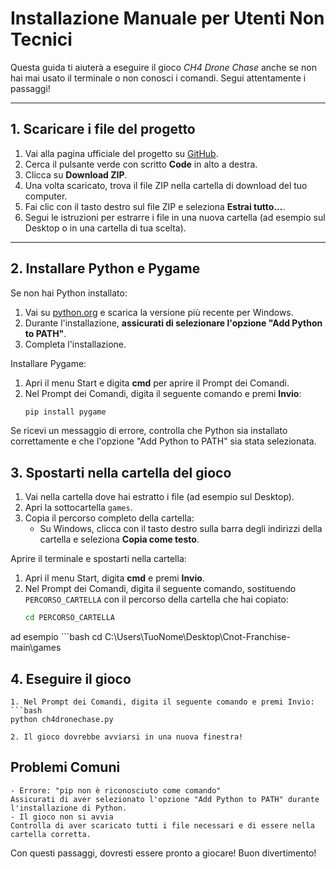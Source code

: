 # Installazione Manuale per Utenti Non Tecnici

Questa guida ti aiuterà a eseguire il gioco *CH4 Drone Chase* anche se non hai mai usato il terminale o non conosci i comandi. Segui attentamente i passaggi!

---

## 1. Scaricare i file del progetto
1. Vai alla pagina ufficiale del progetto su [GitHub](https://github.com/francescosisini/Cnot-Franchise).
2. Cerca il pulsante verde con scritto **Code** in alto a destra.
3. Clicca su **Download ZIP**.
4. Una volta scaricato, trova il file ZIP nella cartella di download del tuo computer.
5. Fai clic con il tasto destro sul file ZIP e seleziona **Estrai tutto...**.
6. Segui le istruzioni per estrarre i file in una nuova cartella (ad esempio sul Desktop o in una cartella di tua scelta).

---

## 2. Installare Python e Pygame
Se non hai Python installato:
1. Vai su [python.org](https://www.python.org/downloads/) e scarica la versione più recente per Windows.
2. Durante l'installazione, **assicurati di selezionare l'opzione "Add Python to PATH"**.
3. Completa l'installazione.

Installare Pygame:
1. Apri il menu Start e digita **cmd** per aprire il Prompt dei Comandi.
2. Nel Prompt dei Comandi, digita il seguente comando e premi **Invio**:
   ```bash
   pip install pygame

Se ricevi un messaggio di errore, controlla che Python sia installato correttamente e che l'opzione "Add Python to PATH" sia stata selezionata.

## 3. Spostarti nella cartella del gioco
1. Vai nella cartella dove hai estratto i file (ad esempio sul Desktop).
2. Apri la sottocartella `games`.
3. Copia il percorso completo della cartella:
   - Su Windows, clicca con il tasto destro sulla barra degli indirizzi della cartella e seleziona **Copia come testo**.

Aprire il terminale e spostarti nella cartella:
1. Apri il menu Start, digita **cmd** e premi **Invio**.
2. Nel Prompt dei Comandi, digita il seguente comando, sostituendo `PERCORSO_CARTELLA` con il percorso della cartella che hai copiato:
   ```bash
   cd PERCORSO_CARTELLA

ad esempio
    ```bash
    cd C:\Users\TuoNome\Desktop\Cnot-Franchise-main\games

## 4. Eseguire il gioco

    1. Nel Prompt dei Comandi, digita il seguente comando e premi Invio:
    ```bash
    python ch4dronechase.py

    2. Il gioco dovrebbe avviarsi in una nuova finestra!


## Problemi Comuni

    - Errore: "pip non è riconosciuto come comando"
    Assicurati di aver selezionato l'opzione "Add Python to PATH" durante l'installazione di Python.
    - Il gioco non si avvia
    Controlla di aver scaricato tutti i file necessari e di essere nella cartella corretta.

Con questi passaggi, dovresti essere pronto a giocare! Buon divertimento!
